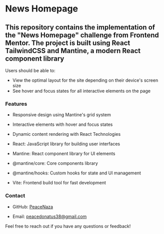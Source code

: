 # News Homepage

## This repository contains the implementation of the "News Homepage" challenge from Frontend Mentor. The project is built using React TailwindCSS and Mantine, a modern React component library

Users should be able to:

- View the optimal layout for the site depending on their device's screen size
- See hover and focus states for all interactive elements on the page

### Features

- Responsive design using Mantine's grid system
- Interactive elements with hover and focus states
- Dynamic content rendering with React Technologies

- React: JavaScript library for building user interfaces
- Mantine: React component library for UI elements
- @mantine/core: Core components library
- @mantine/hooks: Custom hooks for state and UI management
- Vite: Frontend build tool for fast development

### Contact

- GitHub: [PeaceNaza](https://github.com/PeaceNaza)

- Email: [peacedonatus38@gmail.com](mailto:peacedonatus38@gmail.com)

Feel free to reach out if you have any questions or feedback!
